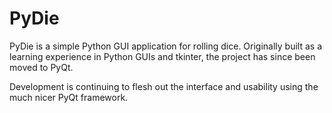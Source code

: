 # PyDie
PyDie is a simple Python GUI application for rolling dice. Originally built as a learning experience in Python GUIs and tkinter, the project has since been moved to PyQt. 

Development is continuing to flesh out the interface and usability using the much nicer PyQt framework.

